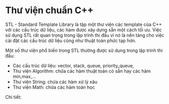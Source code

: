 # Thư viện chuẩn C++
STL - Standard Template Library là tập một thư viện các template của C++ với các cấu trúc dữ liệu, các hàm được xây dựng sẵn một
cách tối ưu. Việc sử dụng STL rất quan trọng trong lập trình thi đấu vì nó là nền tảng cho việc cài đặt các cấu trúc dữ 
liệu cũng như thuật toán phức tạp hơn.

Một số thư viện phổ biến trong STL thường được sử dụng trong lập trình thi đấu:
- Các cấu trúc dữ liệu: vector, stack, queue, priority_queue,
- Thư viện Algorithm: chứa các hàm thuật toán có sẵn hay các hàm min,max,...
- Thư viện String: chứa các hàm xử lý xâu
- Thư viện Math: chứa các hàm toán học

Chi tiết:
